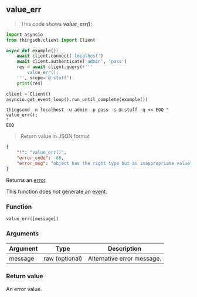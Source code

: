## value_err

> This code shows ***value_err()***:

```python
import asyncio
from thingsdb.client import Client

async def example():
    await client.connect('localhost')
    await client.authenticate('admin', 'pass')
    res = await client.query(r'''
        value_err();
    ''', scope='@:stuff')
    print(res)

client = Client()
asyncio.get_event_loop().run_until_complete(example())
```

```shell
thingscmd -n localhost -u admin -p pass -s @:stuff -q << EOQ "
value_err();
"
EOQ
```

> Return value in JSON format

```json
{
    "!": "value_err()",
    "error_code": -60,
    "error_msg": "object has the right type but an inappropriate value"
}
```

Returns an [error](#error-type).

This function does *not* generate an [event](#events).

### Function
`value_err([message])`

### Arguments
Argument | Type | Description
-------- | ---- | -----------
message | raw (optional) | Alternative error message.

### Return value
An error value.
